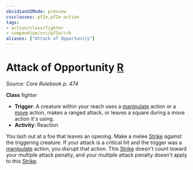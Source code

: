 ```yaml
---
obsidianUIMode: preview
cssclasses: pf2e,pf2e-action
tags:
- action/class/fighter
- compendium/src/pf2e/crb
aliases: ["Attack of Opportunity"]
---
```

# Attack of Opportunity [R](rules/core-rulebook/chapter-9-playing-the-game.md#Actions "Reaction")
*Source: Core Rulebook p. 474*  

**Class** fighter
- **Trigger**: A creature within your reach uses a [manipulate](rules/traits/manipulate.md "Manipulate General Trait") action or a [move](rules/traits/move.md "Move Combat Trait") action, makes a ranged attack, or leaves a square during a move action it's using.
- **Activity**: Reaction

You lash out at a foe that leaves an opening. Make a melee [Strike](rules/actions/strike.md) against the triggering creature. If your attack is a critical hit and the trigger was a [manipulate](rules/traits/manipulate.md "Manipulate General Trait") action, you disrupt that action. This [Strike](rules/actions/strike.md) doesn't count toward your multiple attack penalty, and your multiple attack penalty doesn't apply to this [Strike](rules/actions/strike.md).